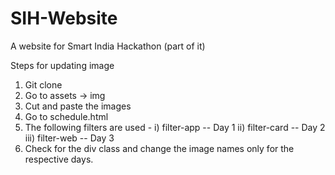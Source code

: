 # SIH-Website
A website for Smart India Hackathon (part of it)

Steps for updating image

1. Git clone
2. Go to assets -> img 
3. Cut and paste the images
4. Go to schedule.html
5. The following filters are used -
    i) filter-app -- Day 1
    ii) filter-card -- Day 2
    iii) filter-web -- Day 3
6. Check for the div class and change the image names only for the respective days.

